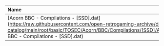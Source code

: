 |Name|Size|
|:---|---:|
|[Acorn BBC - Compilations - [SSD].dat](https://raw.githubusercontent.com/open-retrogaming-archive/dat-catalog/main/root/basic/TOSEC/Acorn/BBC/Compilations/[SSD]/Acorn BBC - Compilations - [SSD].dat)|113080|

